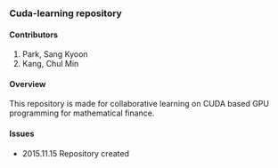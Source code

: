 ### Cuda-learning repository

#### Contributors
 1. Park, Sang Kyoon
 2. Kang, Chul Min

#### Overview

This repository is made for collaborative learning on CUDA based GPU programming for mathematical finance.

#### Issues 

 * 2015.11.15 Repository created


